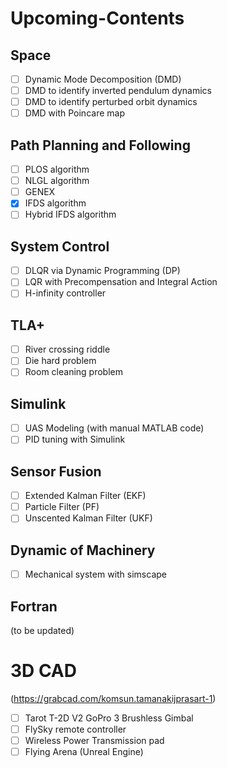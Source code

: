 # Upcoming-Contents

## Space 
- [ ] Dynamic Mode Decomposition (DMD)
- [ ] DMD to identify inverted pendulum dynamics
- [ ] DMD to identify perturbed orbit dynamics
- [ ] DMD with Poincare map

## Path Planning and Following
- [ ] PLOS algorithm
- [ ] NLGL algorithm
- [ ] GENEX 
- [x] IFDS algorithm
- [ ] Hybrid IFDS algorithm

## System Control
- [ ] DLQR via Dynamic Programming (DP)
- [ ] LQR with Precompensation and Integral Action
- [ ] H-infinity controller

## TLA+
- [ ] River crossing riddle
- [ ] Die hard problem
- [ ] Room cleaning problem

## Simulink
- [ ] UAS Modeling (with manual MATLAB code)
- [ ] PID tuning with Simulink

## Sensor Fusion
- [ ] Extended Kalman Filter (EKF)
- [ ] Particle Filter (PF)
- [ ] Unscented Kalman Filter (UKF)

## Dynamic of Machinery
- [ ] Mechanical system with simscape

## Fortran
(to be updated)

# 3D CAD
(https://grabcad.com/komsun.tamanakijprasart-1)
- [ ] Tarot T-2D V2 GoPro 3 Brushless Gimbal 
- [ ] FlySky remote controller
- [ ] Wireless Power Transmission pad
- [ ] Flying Arena (Unreal Engine)
